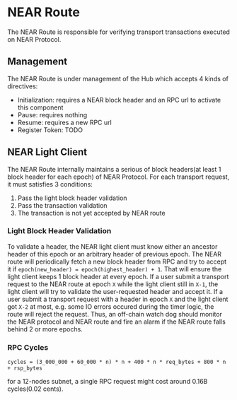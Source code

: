 # NEAR Route

The NEAR Route is responsible for verifying transport transactions executed on NEAR Protocol. 

## Management

The NEAR Route is under management of the Hub which accepts 4 kinds of directives:

- Initialization: requires a NEAR block header and an RPC url to activate this component
- Pause: requires nothing
- Resume: requires a new RPC url
- Register Token: TODO

## NEAR Light Client

The NEAR Route internally maintains a serious of block headers(at least 1 block header for each epoch) of NEAR Protocol. For each transport request, it must satisfies 3 conditions:

1. Pass the light block header validation
2. Pass the transaction validation 
3. The transaction is not yet accepted by NEAR route

### Light Block Header Validation

To validate a header, the NEAR light client must know either an ancestor header of this epoch or an arbitrary header of previous epoch. The NEAR route will periodically fetch a new block header from RPC and try to accept it if `epoch(new_header) = epoch(highest_header) + 1`. That will ensure the light client keeps 1 block header at every epoch.
If a user submit a transport request to the NEAR route at epoch `X` while the light client still in `X-1`, the light client will try to validate the user-requested header and accept it.
If a user submit a transport request with a header in epoch `X` and the light client got `X-2` at most, e.g. some IO errors occured during the timer logic, the route will reject the request. Thus, an off-chain watch dog should monitor the NEAR protocol and NEAR route and fire an alarm if the NEAR route falls behind 2 or more epochs.

### RPC Cycles

```
cycles = (3_000_000 + 60_000 * n) * n + 400 * n * req_bytes + 800 * n + rsp_bytes

```
for a 12-nodes subnet, a single RPC request might cost around 0.16B cycles(0.02 cents).
